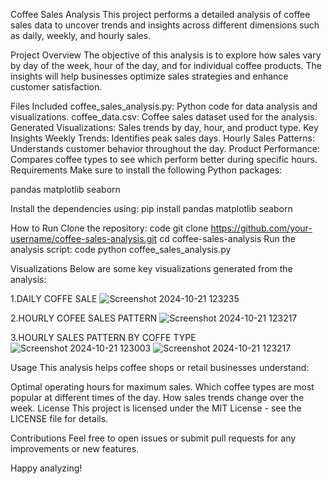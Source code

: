 Coffee Sales Analysis
This project performs a detailed analysis of coffee sales data to uncover trends and insights across different dimensions such as daily, weekly, and hourly sales.

Project Overview
The objective of this analysis is to explore how sales vary by day of the week, hour of the day, and for individual coffee products. The insights will help businesses optimize sales strategies and enhance customer satisfaction.

Files Included
coffee_sales_analysis.py: Python code for data analysis and visualizations.
coffee_data.csv: Coffee sales dataset used for the analysis.
Generated Visualizations: Sales trends by day, hour, and product type.
Key Insights
Weekly Trends: Identifies peak sales days.
Hourly Sales Patterns: Understands customer behavior throughout the day.
Product Performance: Compares coffee types to see which perform better during specific hours.
Requirements
Make sure to install the following Python packages:

pandas
matplotlib
seaborn

Install the dependencies using:
pip install pandas matplotlib seaborn

How to Run
Clone the repository: code
git clone https://github.com/your-username/coffee-sales-analysis.git
cd coffee-sales-analysis
Run the analysis script:
code
python coffee_sales_analysis.py

Visualizations
Below are some key visualizations generated from the analysis:

1.DAILY COFFE SALE
  ![Screenshot 2024-10-21 123235](https://github.com/user-attachments/assets/044aaa5f-035a-465f-94b5-7363d4fc92f7)
  
2.HOURLY COFEE SALES PATTERN
  ![Screenshot 2024-10-21 123217](https://github.com/user-attachments/assets/3f134e56-dca4-4e69-8e7b-09bcde529afd)
  
3.HOURLY SALES PATTERN BY COFFE TYPE
  ![Screenshot 2024-10-21 123003](https://github.com/user-attachments/assets/b37287f9-1772-40a7-af40-93c1a30ad007)
  ![Screenshot 2024-10-21 123217](https://github.com/user-attachments/assets/aa193e30-c48b-4979-a416-193ffe3bf058)


Usage
This analysis helps coffee shops or retail businesses understand:

Optimal operating hours for maximum sales.
Which coffee types are most popular at different times of the day.
How sales trends change over the week.
License
This project is licensed under the MIT License - see the LICENSE file for details.

Contributions
Feel free to open issues or submit pull requests for any improvements or new features.



Happy analyzing!

